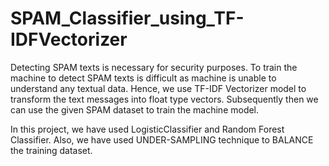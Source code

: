 # SPAM_Classifier_using_TF-IDFVectorizer

Detecting SPAM texts is necessary for security purposes. To train the machine to detect SPAM texts is difficult as machine is unable to understand any textual data.
Hence, we use TF-IDF Vectorizer model to transform the text messages into float type vectors.
Subsequently then we can use the given SPAM dataset to train the machine model.

In this project, we have used LogisticClassifier and Random Forest Classifier. Also, we have used UNDER-SAMPLING technique to BALANCE the training dataset.
